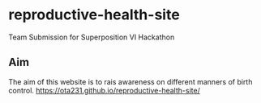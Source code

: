 # reproductive-health-site
Team Submission for Superposition VI Hackathon
## Aim
The aim of this website is to rais awareness on different manners of birth control.
https://ota231.github.io/reproductive-health-site/
